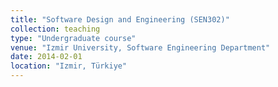 ```yaml
---
title: "Software Design and Engineering (SEN302)"
collection: teaching
type: "Undergraduate course"
venue: "Izmir University, Software Engineering Department"
date: 2014-02-01
location: "Izmir, Türkiye"
---
```


